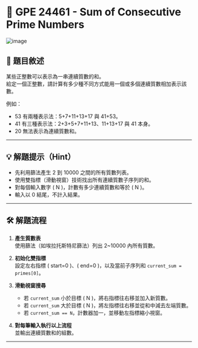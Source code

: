# 🔢 GPE 24461 - Sum of Consecutive Prime Numbers
![image](https://github.com/user-attachments/assets/de77aab8-df8d-4386-93e5-89ca82d127ca)


## 📘 題目敘述

某些正整數可以表示為一串連續質數的和。  
給定一個正整數，請計算有多少種不同方式能用一個或多個連續質數相加表示該數。

例如：  
- 53 有兩種表示法：5+7+11+13+17 與 41+53。  
- 41 有三種表示法：2+3+5+7+11+13、11+13+17 與 41 本身。  
- 20 無法表示為連續質數和。

---

## 💡 解題提示（Hint）

- 先利用篩法產生 2 到 10000 之間的所有質數列表。  
- 使用雙指標（滑動視窗）技術找出所有連續質數子序列的和。  
- 對每個輸入數字 \( N \)，計數有多少連續質數和等於 \( N \)。  
- 輸入以 0 結尾，不計入結果。

---

## 🛠 解題流程

1. **產生質數表**  
   使用篩法（如埃拉托斯特尼篩法）列出 2~10000 內所有質數。

2. **初始化雙指標**  
   設定左右指標 \( start=0 \)、\( end=0 \)，以及當前子序列和 `current_sum = primes[0]`。

3. **滑動視窗搜尋**  
   - 若 `current_sum` 小於目標 \( N \)，將右指標往右移並加入新質數。  
   - 若 `current_sum` 大於目標 \( N \)，將左指標往右移並從和中減去左端質數。  
   - 若 `current_sum == N`，計數器加一，並移動左指標縮小視窗。

4. **對每筆輸入執行以上流程**  
   並輸出連續質數和的組數。

---

